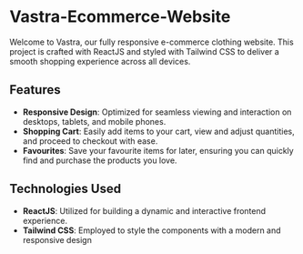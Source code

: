 # Vastra-Ecommerce-Website

Welcome to Vastra, our fully responsive e-commerce clothing website. This project is crafted with ReactJS and styled with Tailwind CSS to deliver a smooth shopping experience across all devices.

## Features

- **Responsive Design**: Optimized for seamless viewing and interaction on desktops, tablets, and mobile phones.
- **Shopping Cart**: Easily add items to your cart, view and adjust quantities, and proceed to checkout with ease.
- **Favourites**: Save your favourite items for later, ensuring you can quickly find and purchase the products you love.

## Technologies Used

- **ReactJS**: Utilized for building a dynamic and interactive frontend experience.
- **Tailwind CSS**: Employed to style the components with a modern and responsive design
